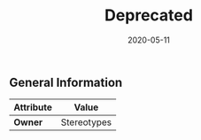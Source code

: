 ﻿---
title: Deprecated
toc: false
type: specs
date: "2020-05-11"
draft: false
specification: VEC
version: 1.2.0
documentType: "Recommendation"
elementType: Class
classes:
  - Deprecated
menu_name: vec-1.2.0
---


## General Information

| Attribute               | Value |
|-------------------------|-------|
| **Owner**               | Stereotypes |
